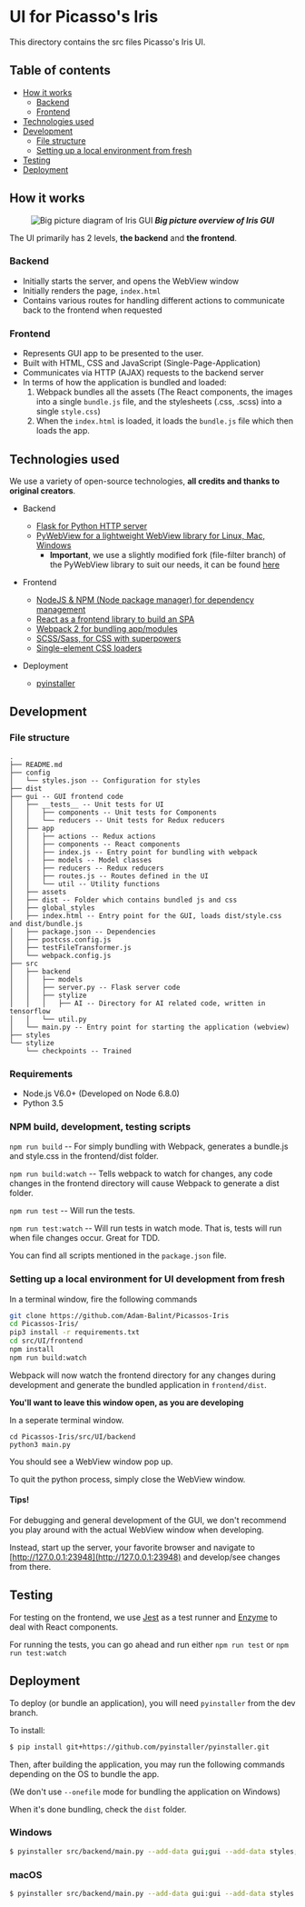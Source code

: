 # UI for Picasso's Iris

This directory contains the src files Picasso's Iris UI.

## Table of contents

- [How it works](#how-it-works)
  - [Backend](#backend)
  - [Frontend](#frontend)
- [Technologies used](#technologies-used)
- [Development](#development)
  - [File structure](#file-structure)
  - [Setting up a local environment from fresh](#setting-up-a-local-environment-for-ui-development-from-fresh)
- [Testing](#testing)
- [Deployment](#deployment)

## How it works

<p align="center">
  <img alt="Big picture diagram of Iris GUI" src="http://i.imgur.com/BZ8HA8Q.png" />
  <b><i>Big picture overview of Iris GUI</i></b>
</p>

The UI primarily has 2 levels, **the backend** and **the frontend**.

### Backend
- Initially starts the server, and opens the WebView window
- Initially renders the page, `index.html`
- Contains various routes for handling different actions to communicate back to the frontend when requested

### Frontend
- Represents GUI app to be presented to the user.
- Built with HTML, CSS and JavaScript (Single-Page-Application)
- Communicates via HTTP (AJAX) requests to the backend server
- In terms of how the application is bundled and loaded:
    1. Webpack bundles all the assets (The React components, the images into a single `bundle.js` file, and the stylesheets (.css, .scss) into a single `style.css`)
    2. When the `index.html` is loaded, it loads the `bundle.js` file which then loads the app.

## Technologies used

We use a variety of open-source technologies, **all credits and thanks to original creators**.

- Backend
  - [Flask for Python HTTP server](http://flask.pocoo.org/)
  - [PyWebView for a lightweight WebView library for Linux, Mac, Windows](https://github.com/r0x0r/pywebview/)
    - **Important**, we use a slightly modified fork (file-filter branch) of the PyWebView library to suit our needs, it can be found [here](https://github.com/fzxt/pywebview/tree/file-filter)

- Frontend
  - [NodeJS & NPM (Node package manager) for dependency management](https://www.npmjs.com/)
  - [React as a frontend library to build an SPA](https://facebook.github.io/react/)
  - [Webpack 2 for bundling app/modules](https://webpack.github.io/)
  - [SCSS/Sass, for CSS with superpowers](http://sass-lang.com/)
  - [Single-element CSS loaders](https://github.com/lukehaas/css-loaders)

- Deployment
  - [pyinstaller](https://github.com/pyinstaller/pyinstaller/)

## Development

### File structure

```
.
├── README.md
├── config
│   └── styles.json -- Configuration for styles
├── dist
├── gui -- GUI frontend code
│   ├── __tests__ -- Unit tests for UI
│   │   ├── components -- Unit tests for Components
│   │   └── reducers -- Unit tests for Redux reducers
│   ├── app
│   │   ├── actions -- Redux actions
│   │   ├── components -- React components
│   │   ├── index.js -- Entry point for bundling with webpack
│   │   ├── models -- Model classes
│   │   ├── reducers -- Redux reducers
│   │   ├── routes.js -- Routes defined in the UI
│   │   └── util -- Utility functions
│   ├── assets
│   ├── dist -- Folder which contains bundled js and css
│   ├── global_styles
│   ├── index.html -- Entry point for the GUI, loads dist/style.css and dist/bundle.js
│   ├── package.json -- Dependencies
│   ├── postcss.config.js
│   ├── testFileTransformer.js
│   └── webpack.config.js
├── src
│   ├── backend
│   │   ├── models
│   │   ├── server.py -- Flask server code
│   │   ├── stylize
│   │   │   ├── AI -- Directory for AI related code, written in tensorflow
│   │   └── util.py
│   └── main.py -- Entry point for starting the application (webview)
├── styles
└── stylize
    └── checkpoints -- Trained
```

### Requirements

- Node.js V6.0+ (Developed on Node 6.8.0)
- Python 3.5


### NPM build, development, testing scripts

`npm run build` -- For simply bundling with Webpack, generates a bundle.js and style.css in the frontend/dist folder.

`npm run build:watch` -- Tells webpack to watch for changes, any code changes in the frontend directory will cause Webpack to generate a dist folder.

`npm run test` -- Will run the tests.

`npm run test:watch` -- Will run tests in watch mode. That is, tests will run when file changes occur. Great for TDD.

You can find all scripts mentioned in the `package.json` file.

### Setting up a local environment for UI development from fresh

In a terminal window, fire the following commands

```sh
git clone https://github.com/Adam-Balint/Picassos-Iris
cd Picassos-Iris/
pip3 install -r requirements.txt
cd src/UI/frontend
npm install
npm run build:watch
```

Webpack will now watch the frontend directory for any changes during development
and generate the bundled application in `frontend/dist`.

**You'll want to leave this window open, as you are developing**

In a seperate terminal window.

```
cd Picassos-Iris/src/UI/backend
python3 main.py
```

You should see a WebView window pop up.

To quit the python process, simply close the WebView window.

#### Tips!

For debugging and general development of the GUI, we don't recommend you play around with the actual WebView window when developing.

Instead, start up the server, your favorite browser and navigate to [http://127.0.0.1:23948](http://127.0.0.1:23948) and develop/see changes from there.

## Testing

For testing on the frontend, we use [Jest](https://facebook.github.io/jest/) as a test runner and [Enzyme](https://github.com/airbnb/enzyme) to deal with React components.

For running the tests, you can go ahead and run either `npm run test` or `npm run test:watch`

## Deployment

To deploy (or bundle an application), you will need `pyinstaller` from the dev branch.

To install:

```sh
$ pip install git+https://github.com/pyinstaller/pyinstaller.git
```

Then, after building the application, you may run the following commands depending on the OS to bundle the app.

(We don't use `--onefile` mode for bundling the application on Windows)

When it's done bundling, check the `dist` folder.

### Windows
```sh
$ pyinstaller src/backend/main.py --add-data gui;gui --add-data styles;styles --add-data stylize;stylize --add-data config;config --windowed
```

### macOS
```sh
$ pyinstaller src/backend/main.py --add-data gui:gui --add-data styles:styles --add-data stylize:stylize --add-data config:config --windowed --onefile
```
